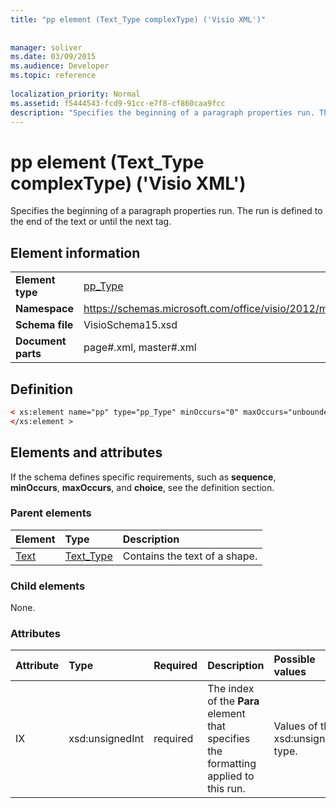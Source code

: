 ```yaml
---
title: "pp element (Text_Type complexType) ('Visio XML')"
 
 
manager: soliver
ms.date: 03/09/2015
ms.audience: Developer
ms.topic: reference
 
localization_priority: Normal
ms.assetid: f5444543-fcd9-91cc-e7f8-cf860caa9fcc
description: "Specifies the beginning of a paragraph properties run. The run is defined to the end of the text or until the next tag."
---
```


# pp element (Text_Type complexType) ('Visio XML')

Specifies the beginning of a paragraph properties run. The run is defined to the end of the text or until the next tag.
  
## Element information

|||
|:-----|:-----|
|**Element type** <br/> |[pp_Type](pp_type-complextypevisio-xml.md) <br/> |
|**Namespace** <br/> |https://schemas.microsoft.com/office/visio/2012/main  <br/> |
|**Schema file** <br/> |VisioSchema15.xsd  <br/> |
|**Document parts** <br/> |page#.xml, master#.xml  <br/> |
   
## Definition

```XML
< xs:element name="pp" type="pp_Type" minOccurs="0" maxOccurs="unbounded" >
</xs:element >
```

## Elements and attributes

If the schema defines specific requirements, such as **sequence**, **minOccurs**, **maxOccurs**, and **choice**, see the definition section. 
  
### Parent elements

|**Element**|**Type**|**Description**|
|:-----|:-----|:-----|
|[Text](text-element-shapesheet_type-complextypevisio-xml.md) <br/> |[Text_Type](text_type-complextypevisio-xml.md) <br/> |Contains the text of a shape.  <br/> |
   
### Child elements

None.
  
### Attributes

|**Attribute**|**Type**|**Required**|**Description**|**Possible values**|
|:-----|:-----|:-----|:-----|:-----|
|IX  <br/> |xsd:unsignedInt  <br/> |required  <br/> |The index of the **Para** element that specifies the formatting applied to this run.  <br/> |Values of the xsd:unsignedInt type.  <br/> |
   

